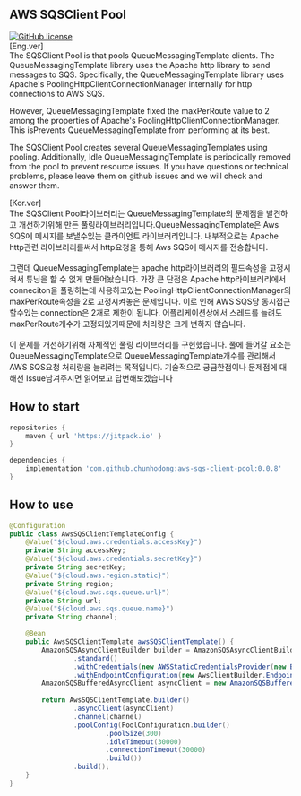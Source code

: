 ## AWS SQSClient Pool
[![GitHub license](https://img.shields.io/badge/License-Apache%202.0-green.svg)](https://github.com/chunhodong/property-breaker/blob/master/License)
<br>
[Eng.ver]
<br>
The SQSClient Pool is that pools QueueMessagingTemplate clients.
The QueueMessagingTemplate library uses the Apache http library to send messages to SQS.
Specifically, the QueueMessagingTemplate library uses Apache's PoolingHttpClientConnectionManager internally for http connections to AWS SQS.

However, QueueMessagingTemplate fixed the maxPerRoute value to 2 among the properties of Apache's PoolingHttpClientConnectionManager.
This isPrevents QueueMessagingTemplate from performing at its best.

The SQSClient Pool creates several QueueMessagingTemplates using pooling. Additionally, Idle QueueMessagingTemplate is periodically removed from the pool to prevent resource issues.
If you have questions or technical problems, please leave them on github issues and we will check and answer them.

[Kor.ver]
<br>
The SQSClient Pool라이브러리는 QueueMessagingTemplate의 문제점을 발견하고 개선하기위해 만든 풀링라이브러리입니다.QueueMessagingTemplate은 Aws SQS에 메시지를 보낼수있는 클라이언트 라이브러리입니다.
내부적으로는 Apache http관련 라이브러리를써서 http요청을 통해 Aws SQS에 메시지를 전송합니다.<br><br>
 그런데 QueueMessagingTemplate는 apache http라이브러리의 필드속성을 고정시켜서 튜닝을 할 수 없게 만들어놨습니다.
가장 큰 단점은 Apache http라이브러리에서 conneciton을 풀링하는데 사용하고있는 PoolingHttpClientConnectionManager의 maxPerRoute속성을 2로 고정시켜놓은 문제입니다.
이로 인해 AWS SQS당 동시접근할수있는 connection은 2개로 제한이 됩니다. 어플리케이션상에서 스레드를 늘려도 maxPerRoute개수가 고정되있기때문에 처리량은 크게 변하지 않습니다. 
<br><br>이 문제를 개선하기위해
자체적인 풀링 라이브러리를 구현했습니다. 풀에 들어갈 요소는 QueueMessagingTemplate으로 QueueMessagingTemplate개수를 관리해서 AWS SQS요청 처리량을 늘리려는 목적입니다. 기술적으로 궁금한점이나 문제점에 대해선
Issue남겨주시면 읽어보고 답변해보겠습니다

## How to start
```groovy
repositories {
    maven { url 'https://jitpack.io' }
}

dependencies {
    implementation 'com.github.chunhodong:aws-sqs-client-pool:0.0.8'
}
```

## How to use
```java
@Configuration
public class AwsSQSClientTemplateConfig {
    @Value("${cloud.aws.credentials.accessKey}")
    private String accessKey;
    @Value("${cloud.aws.credentials.secretKey}")
    private String secretKey;
    @Value("${cloud.aws.region.static}")
    private String region;
    @Value("${cloud.aws.sqs.queue.url}")
    private String url;
    @Value("${cloud.aws.sqs.queue.name}")
    private String channel;

    @Bean
    public AwsSQSClientTemplate awsSQSClientTemplate() {
        AmazonSQSAsyncClientBuilder builder = AmazonSQSAsyncClientBuilder
                .standard()
                .withCredentials(new AWSStaticCredentialsProvider(new BasicAWSCredentials(accessKey, secretKey)))
                .withEndpointConfiguration(new AwsClientBuilder.EndpointConfiguration(url, region));
        AmazonSQSBufferedAsyncClient asyncClient = new AmazonSQSBufferedAsyncClient(builder.build());
        
        return AwsSQSClientTemplate.builder()
                .asyncClient(asyncClient)
                .channel(channel)
                .poolConfig(PoolConfiguration.builder()
                        .poolSize(300)
                        .idleTimeout(30000)
                        .connectionTimeout(30000)
                        .build())
                .build();
    }
}


```
